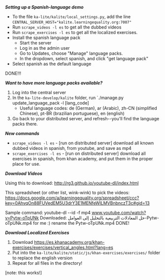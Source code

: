___Setting up a Spanish-language demo___
* To the file `ka-lite/kalite/local_settings.py`, add the line `CENTRAL_SERVER_HOST="kalite.learningequality.org:7007"`
* Run `scrape_videos -l es` to get all the dubbed videos
* Run `scrape_exercises -l es` to get all the localized exercises.
* Install the spanish language pack
    * Start the server
    * Log in as the admin user
    * Go to Updates, choose "Manage" language packs.
    * In the dropdown, select spanish, and click "get language pack"
* Select spanish as the default language

DONE!!!

___Want to have more language packs available?___
1. Log into the central server
2. In the `ka-lite-develop/kalite` folder, run `./manage.py update_language_pack -l [lang_code]
    * Useful language codes: de (German), ar (Arabic), zh-CN (simplified Chinese), pt-BR (brazilian portuguese), en (english)
3. Go back to your distributed server, and refresh--you'll find the language packs there.

___New commands___
* `scrape_videos -l es` - [run on distributed server] download all known dubbed videos in spanish, from youtube, and save as mp4
* `scrape_exercises -l es` - [run on distributed server] download all exercises in spanish, from khan academy, and put them in the proper place for use.


___Download Videos___

Using this to download: http://rg3.github.io/youtube-dl/index.html

This spreadsheet (or other list, wink-wink) to pick the videos: https://docs.google.com/a/learningequality.org/spreadsheet/ccc?key=0AhvqOn88FUVedEM5U3drY3E1MENfeWlLMVBnbnczT3c#gid=13

Sample command: youtube-dl --id -f mp4 www.youtube.com/watch?v=Pytw-oTpUNk
Downloaded:  حل المعادلات التربيعية بالتحليل إلى العوامل-Pytw-oTpUNk.mp4 for me :)
rename the Pytw-oTpUNk.mp4
DONE!

___Download Localized Exercises___
1. Download https://es.khanacademy.org/khan-exercises/exercises/vertical_angles.html?lang=es
2. Put into the `ka-lite/kalite/static/js/khan-exercises/exercises/` folder to replace the english version
3. Repeat for all files in the directory!

[note: this works!]
